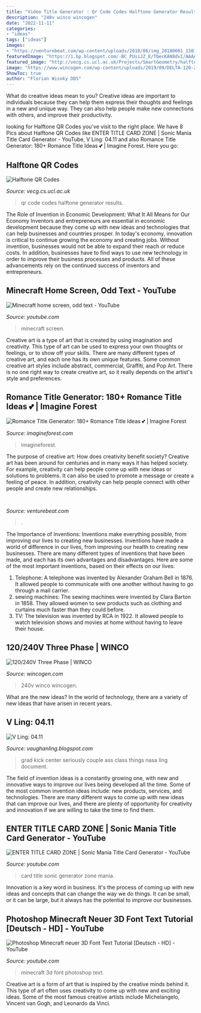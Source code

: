 ```yaml
---
title: "Video Title Generator : Qr Code Codes Halftone Generator Results"
description: "240v winco wincogen"
date: "2022-11-11"
categories:
- "ideas"
tags: ["ideas"]
images:
- "https://venturebeat.com/wp-content/uploads/2018/06/img_20180601_110141.jpg?w=800"
featuredImage: "https://1.bp.blogspot.com/-BC_PUsiJZ_E/TbecKAN8dvI/AAAAAAAAEOQ/JpgJOgRrwoY/s320/IMGP7998.JPG"
featured_image: "http://vecg.cs.ucl.ac.uk/Projects/SmartGeometry/halftone_QR/paper_docs/results.png"
image: "https://www.wincogen.com/wp-content/uploads/2019/09/DELTA-120-240-e1569610085834-1024x791.jpg"
ShowToc: true
author: "Florian Wisoky DDS"
---
```



What do creative ideas mean to you?
Creative ideas are important to individuals because they can help them express their thoughts and feelings in a new and unique way. They can also help people make new connections with others, and improve their productivity.

	

		
looking for Halftone QR Codes you've visit to the right place. We have 8 Pics about Halftone QR Codes like ENTER TITLE CARD ZONE | Sonic Mania Title Card Generator - YouTube, V Ling: 04.11 and also Romance Title Generator: 180+ Romance Title Ideas 💕 | Imagine Forest. Here you go:
		
    
## Halftone QR Codes

<img loading=lazy src="http://vecg.cs.ucl.ac.uk/Projects/SmartGeometry/halftone_QR/paper_docs/results.png" onerror="this.onerror=null;this.src='https://tse1.mm.bing.net/th?id=OIP.PguMdrufYXcrnpP6kcAB6wHaDy&amp;pid=15.1';" alt="Halftone QR Codes">

_Source: vecg.cs.ucl.ac.uk_

>qr code codes halftone generator results. 

	

The Role of Invention in Economic Development: What It All Means for Our Economy
Inventors and entrepreneurs are essential in economic development because they come up with new ideas and technologies that can help businesses and countries prosper. In today's economy, innovation is critical to continue growing the economy and creating jobs. Without invention, businesses would not be able to expand their reach or reduce costs. In addition, businesses have to find ways to use new technology in order to improve their business processes and products. All of these advancements rely on the continued success of inventors and entrepreneurs.

    
## Minecraft Home Screen, Odd Text - YouTube

<img loading=lazy src="http://i1.ytimg.com/vi/CrBihtpPuGE/maxresdefault.jpg" onerror="this.onerror=null;this.src='https://tse3.mm.bing.net/th?id=OIP.Yyk_17AxOOO9qI2DteqJ1wHaEK&amp;pid=15.1';" alt="Minecraft home screen, odd text - YouTube">

_Source: youtube.com_

>minecraft screen. 

	

Creative art is a type of art that is created by using imagination and creativity. This type of art can be used to express your own thoughts or feelings, or to show off your skills. There are many different types of creative art, and each one has its own unique features. Some common creative art styles include abstract, commercial, Graffiti, and Pop Art. There is no one right way to create creative art, so it really depends on the artist's style and preferences.

    
## Romance Title Generator: 180+ Romance Title Ideas 💕 | Imagine Forest

<img loading=lazy src="https://assets.imagineforest.com/blog/wp-content/uploads/2021/01/Romance-Book-Title-Ideas-683x1024.png" onerror="this.onerror=null;this.src='https://tse2.mm.bing.net/th?id=OIP.VbY_zYAba8834SZdFXEeXgHaLG&amp;pid=15.1';" alt="Romance Title Generator: 180+ Romance Title Ideas 💕 | Imagine Forest">

_Source: imagineforest.com_

>imagineforest. 

	

The purpose of creative art: How does creativity benefit society?
Creative art has been around for centuries and in many ways it has helped society. For example, creativity can help people come up with new ideas or solutions to problems. It can also be used to promote a message or create a feeling of peace. In addition, creativity can help people connect with other people and create new relationships.

    
## 

<img loading=lazy src="https://venturebeat.com/wp-content/uploads/2018/06/img_20180601_110141.jpg?w=800" onerror="this.onerror=null;this.src='https://tse3.mm.bing.net/th?id=OIP.0csP9rh3WBRlHZI_jCSH9QHaFj&amp;pid=15.1';" alt="">

_Source: venturebeat.com_

>. 

	

The Importance of Inventions: Inventions make everything possible, from improving our lives to creating new businesses.
Inventions have made a world of difference in our lives, from improving our health to creating new businesses. There are many different types of inventions that have been made, and each has its own advantages and disadvantages. Here are some of the most important inventions, based on their effects on our lives:
1. Telephone: A telephone was invented by Alexander Graham Bell in 1876. It allowed people to communicate with one another without having to go through a mail carrier. 
2. sewing machines: The sewing machines were invented by Clara Barton in 1858. They allowed women to sew products such as clothing and curtains much faster than they could before. 
3. TV: The television was invented by RCA in 1922. It allowed people to watch television shows and movies at home without having to leave their house. 

    
## 120/240V Three Phase | WINCO

<img loading=lazy src="https://www.wincogen.com/wp-content/uploads/2019/09/DELTA-120-240-e1569610085834-1024x791.jpg" onerror="this.onerror=null;this.src='https://tse2.mm.bing.net/th?id=OIP.ivkCokbZJ59G7l4lv5ElGAHaFu&amp;pid=15.1';" alt="120/240V Three Phase | WINCO">

_Source: wincogen.com_

>240v winco wincogen. 

	

What are the new ideas?
In the world of technology, there are a variety of new ideas that have arisen in recent years.

    
## V Ling: 04.11

<img loading=lazy src="https://1.bp.blogspot.com/-BC_PUsiJZ_E/TbecKAN8dvI/AAAAAAAAEOQ/JpgJOgRrwoY/s320/IMGP7998.JPG" onerror="this.onerror=null;this.src='https://tse4.mm.bing.net/th?id=OIP.Sl2dW8bQemdx1iV1qFJthgAAAA&amp;pid=15.1';" alt="V Ling: 04.11">

_Source: vaughanling.blogspot.com_

>grad kick center seriously couple ass class things nasa ling document. 

	

The field of invention ideas is a constantly growing one, with new and innovative ways to improve our lives being developed all the time. Some of the most common invention ideas include: new products, services, and technologies. There are many different ways to come up with new ideas that can improve our lives, and there are plenty of opportunity for creativity and innovation if we are willing to take the time to find them.

    
## ENTER TITLE CARD ZONE | Sonic Mania Title Card Generator - YouTube

<img loading=lazy src="https://i.ytimg.com/vi/6Dx4-Au8qok/hqdefault.jpg" onerror="this.onerror=null;this.src='https://tse4.mm.bing.net/th?id=OIP.qYgbfgccXDe6SDWEirHSBwHaFj&amp;pid=15.1';" alt="ENTER TITLE CARD ZONE | Sonic Mania Title Card Generator - YouTube">

_Source: youtube.com_

>card title sonic generator zone mania. 

	

Innovation is a key word in business. It's the process of coming up with new ideas and concepts that can change the way we do things. It can be small, or it can be large, but it always has the potential to improve our businesses.

    
## Photoshop Minecraft Neuer 3D Font Text Tutorial [Deutsch - HD] - YouTube

<img loading=lazy src="https://i.ytimg.com/vi/SoCJ3T1sOOw/maxresdefault.jpg" onerror="this.onerror=null;this.src='https://tse3.mm.bing.net/th?id=OIP.I--STFj4f89ddHLrTWd9ygHaEK&amp;pid=15.1';" alt="Photoshop Minecraft neuer 3D Font Text Tutorial [Deutsch - HD] - YouTube">

_Source: youtube.com_

>minecraft 3d font photoshop text. 

	

Creative art is a form of art that is inspired by the creative minds behind it. This type of art often uses creativity to come up with new and exciting ideas. Some of the most famous creative artists include Michelangelo, Vincent van Gogh, and Leonardo da Vinci.

